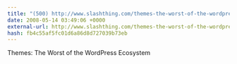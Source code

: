 ```yaml
---
title: "(500) http://www.slashthing.com/themes-the-worst-of-the-wordpress-ecosystem/"
date: 2008-05-14 03:49:06 +0000
external-url: http://www.slashthing.com/themes-the-worst-of-the-wordpress-ecosystem/
hash: fb4c55af5fc01d6a86d8d727039b73eb
---
```


Themes: The Worst of the WordPress Ecosystem 
